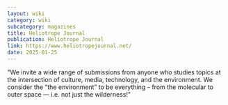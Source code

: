 ```yaml
---
layout: wiki
category: wiki
subcategory: magazines
title: Heliotrope Journal
publication: Heliotrope Journal
link: https://www.heliotropejournal.net/
date: 2025-01-25
---
```


"We invite a wide range of submissions from anyone who studies topics at the intersection of culture, media, technology, and the environment. We consider the “the environment” to be everything – from the molecular to outer space — i.e. not just the wilderness!"
